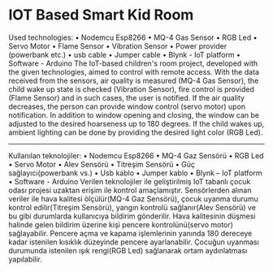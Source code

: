 # IOT Based Smart Kid Room
 Used technologies:
• Nodemcu Esp8266
• MQ-4 Gas Sensor
• RGB Led
• Servo Motor
• Flame Sensor
• Vibration Sensor
• Power provider (powerbank etc.)
• usb cable
• Jumper cable
• Blynk - IoT platform
• Software - Arduino
The IoT-based children's room project, developed with the given technologies, aimed to control with remote access. With the data received from the sensors, air quality is measured (MQ-4 Gas Sensor), the child wake up state is checked (Vibration Sensor), fire control is provided (Flame Sensor) and in such cases, the user is notified. If the air quality decreases, the person can provide window control (servo motor) upon notification. In addition to window opening and closing, the window can be adjusted to the desired hoarseness up to 180 degrees. If the child wakes up, ambient lighting can be done by providing the desired light color (RGB Led).


-----------------------------------------------------------------------------------------------------------

Kullanılan teknolojiler:
•	Nodemcu Esp8266
•	MQ-4 Gaz Sensörü
•	RGB Led
•	Servo Motor
•	Alev Sensörü
•	Titreşim Sensörü
•	Güç sağlayıcı(powerbank vs.)
•	Usb kablo
•	Jumper kablo
•	Blynk – IoT platform
•	Software - Arduino 
Verilen teknolojiler ile geliştirilmiş IoT tabanlı çocuk odası projesi uzaktan erişim ile kontrol amaçlamıştır. Sensörlerden alınan veriler ile hava kalitesi ölçülür(MQ-4 Gaz Sensörü), çocuk uyanma durumu kontrol edilir(Titreşim Sensörü), yangın kontrolü sağlanır(Alev Sensörü) ve bu gibi durumlarda kullanıcıya bildirim gönderilir. Hava kalitesinin düşmesi halinde gelen bildirim üzerine kişi pencere kontrolünü(servo motor) sağlayabilir. Pencere açma ve kapama işlemlerinin yanında 180 dereceye kadar istenilen kısıklık düzeyinde pencere ayarlanabilir. Çocuğun uyanması durumunda istenilen ışık rengi(RGB Led) sağlanarak ortam aydınlatması yapılabilir.
